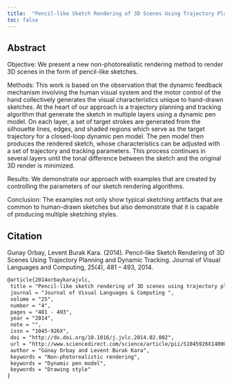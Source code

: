 ```yaml
---
title:  "Pencil-like Sketch Rendering of 3D Scenes Using Trajectory Planning and Dynamic Tracking"
toc: false
---
```


## Abstract

Objective: We present a new non-photorealistic rendering method to render 3D scenes in the form of pencil-like sketches.

Methods: This work is based on the observation that the dynamic feedback mechanism involving the human visual system and the motor control of the hand collectively generates the visual characteristics unique to hand-drawn sketches. At the heart of our approach is a trajectory planning and tracking algorithm that generate the sketch in multiple layers using a dynamic pen model. On each layer, a set of target strokes are generated from the silhouette lines, edges, and shaded regions which serve as the target trajectory for a closed-loop dynamic pen model. The pen model then produces the rendered sketch, whose characteristics can be adjusted with a set of trajectory and tracking parameters. This process continues in several layers until the tonal difference between the sketch and the original 3D render is minimized.

Results: We demonstrate our approach with examples that are created by controlling the parameters of our sketch rendering algorithms.

Conclusion: The examples not only show typical sketching artifacts that are common to human-drawn sketches but also demonstrate that it is capable of producing multiple sketching styles.

## Citation

Gunay Orbay, Levent Burak Kara. (2014). Pencil-like Sketch Rendering of 3D Scenes Using Trajectory Planning and Dynamic Tracking. Journal of Visual Languages and Computing, 25(4), 481 – 493, 2014.

```tex
@article{2014orbaykarajvlc,
 title = "Pencil-like sketch rendering of 3D scenes using trajectory planning and dynamic tracking ",
 journal = "Journal of Visual Languages & Computing ",
 volume = "25",
 number = "4",
 pages = "481 - 493",
 year = "2014",
 note = "",
 issn = "1045-926X",
 doi = "http://dx.doi.org/10.1016/j.jvlc.2014.02.002",
 url = "http://www.sciencedirect.com/science/article/pii/S1045926X14000305",
 author = "Günay Orbay and Levent Burak Kara",
 keywords = "Non-photorealistic rendering",
 keywords = "Dynamic pen model",
 keywords = "Drawing style"
}
```
